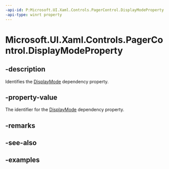 ```yaml
---
-api-id: P:Microsoft.UI.Xaml.Controls.PagerControl.DisplayModeProperty
-api-type: winrt property
---
```


# Microsoft.UI.Xaml.Controls.PagerControl.DisplayModeProperty

<!--
public static Windows.UI.Xaml.DependencyProperty DisplayModeProperty { get; }
-->


## -description

Identifies the [DisplayMode](pagercontrol_displaymode.md) dependency property.

## -property-value

The identifier for the [DisplayMode](pagercontrol_displaymode.md) dependency property.

## -remarks

## -see-also

## -examples



